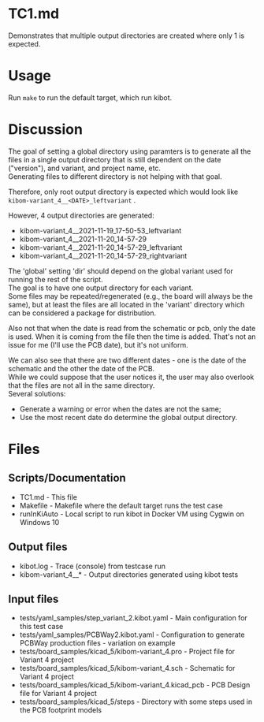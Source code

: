 # TC1.md

Demonstrates that multiple output directories are created where only 1 is expected.

# Usage

Run `make` to run the default target, which run kibot.


# Discussion

The goal of setting a global directory using paramters is to generate all the files in a single output directory that is still dependent on the date ("version"), and variant, and project name, etc.  
Generating files to different directory is not helping with that goal.  

Therefore, only root output directory is expected which would look like `kibom-variant_4__<DATE>_leftvariant` . 
 
However, 4 output directories are generated:
- kibom-variant_4__2021-11-19_17-50-53_leftvariant
- kibom-variant_4__2021-11-20_14-57-29
- kibom-variant_4__2021-11-20_14-57-29_leftvariant
- kibom-variant_4__2021-11-20_14-57-29_rightvariant


The 'global' setting 'dir' should depend on the global variant used for running the rest of the script.  
The goal is to have one output directory for each variant.  
Some files may be repeated/regenerated (e.g., the board will always be the same), but at least the files are all located in the 'variant' directory which can be considered a package for distribution.


Also not that when the date is read from the schematic or pcb, only the date is used.  When it is coming from the file then the time is added.  That's not an issue for me (I'll use the PCB date), but it's not uniform.
  

We can also see that there are two different dates - one is the date of the schematic and the other the date of the PCB.  
While we could suppose that the user notices it, the user may also overlook that the files are not all in the same directory.  
Several solutions:
- Generate a warning or error when the dates are not the same;
- Use the most recent date do determine the global output directory.



# Files

## Scripts/Documentation

- TC1.md - This file
- Makefile - Makefile where the default target runs the test case
- runInKiAuto - Local script to run kibot in Docker VM using Cygwin on Windows 10

## Output files

- kibot.log - Trace (console) from testcase run
- kibom-variant_4__* - Output directories generated using kibot
tests

## Input files
- tests/yaml_samples/step_variant_2.kibot.yaml - Main configuration for this test case
- tests/yaml_samples/PCBWay2.kibot.yaml - Configuration to generate PCBWay production files - variation on example
- tests/board_samples/kicad_5/kibom-variant_4.pro - Project file for Variant 4 project
- tests/board_samples/kicad_5/kibom-variant_4.sch - Schematic for Variant 4 project
- tests/board_samples/kicad_5/kibom-variant_4.kicad_pcb - PCB Design file for Variant 4 project
- tests/board_samples/kicad_5/steps - Directory with some steps used in the PCB footprint models
